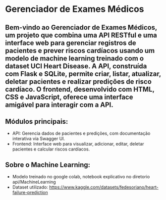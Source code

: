 # Gerenciador de Exames Médicos

## Bem-vindo ao Gerenciador de Exames Médicos, um projeto que combina uma API RESTful e uma interface web para gerenciar registros de pacientes e prever riscos cardíacos usando um modelo de machine learning treinado com o dataset UCI Heart Disease. A API, construída com Flask e SQLite, permite criar, listar, atualizar, deletar pacientes e realizar predições de risco cardíaco. O frontend, desenvolvido com HTML, CSS e JavaScript, oferece uma interface amigável para interagir com a API.

## Módulos principais:

- API: Gerencia dados de pacientes e predições, com documentação interativa via Swagger UI.
- Frontend: Interface web para visualizar, adicionar, editar, deletar pacientes e calcular riscos cardíacos.

## Sobre o Machine Learning:

- Modelo treinado no google colab, notebook explicativo no diretorio api/MachineLearning
- Dataset utilizado: https://www.kaggle.com/datasets/fedesoriano/heart-failure-prediction
